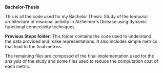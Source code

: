 **Bachelor-Thesis**

This is all the code used for my Bachelor Thesis: Study of the temporal architecture of neuronal activity in 
Alzheimer's Disease using dynamic functional connectivity techniques. 

**Previous Steps folder**: This folder contains the code used to understand the data provided and make representations. It also includes simple 
metrics that lead to the final metrics.


The remaining files are composed of the final implementation used for the analysis of the study and some files used to reduce
the computation cost of each metric.
